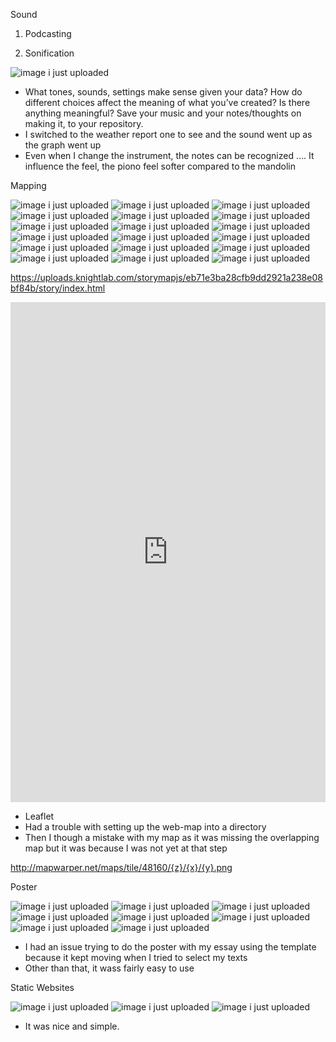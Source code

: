 Sound 

1. Podcasting


2. Sonification 

![image i just uploaded](sonifi1.JPG)

-	What tones, sounds, settings make sense given your data? How do different choices affect the meaning of what you’ve created? Is there anything meaningful? Save your music and your notes/thoughts on making it, to your repository.
-	I switched to the weather report one to see and the sound went up as the graph went up
-	Even when I change the instrument, the notes can be recognized …. It influence the feel, the piono feel softer compared to the mandolin 

Mapping 

![image i just uploaded](mapping1.JPG)
![image i just uploaded](mapping2.JPG)
![image i just uploaded](mapping3.JPG)
![image i just uploaded](mapping4.JPG)
![image i just uploaded](mapping5.JPG)
![image i just uploaded](mapping6.JPG)
![image i just uploaded](mapping7.JPG)
![image i just uploaded](mapping8.JPG)
![image i just uploaded](mapping9.JPG)
![image i just uploaded](mapping10.JPG)
![image i just uploaded](mapping11.JPG)
![image i just uploaded](mapping12.JPG)
![image i just uploaded](mapping13.JPG)
![image i just uploaded](mapping14.JPG)
![image i just uploaded](mapping15.JPG)
![image i just uploaded](mapping16.JPG)
![image i just uploaded](mapping17.JPG)
![image i just uploaded](mapping18.JPG)



https://uploads.knightlab.com/storymapjs/eb71e3ba28cfb9dd2921a238e08bf84b/story/index.html

<iframe src="https://uploads.knightlab.com/storymapjs/eb71e3ba28cfb9dd2921a238e08bf84b/story/index.html" frameborder="0" width="100%" height="800"></iframe>

-	Leaflet 
-	Had a trouble with setting up the web-map into a directory 
-	Then I though a mistake with my map as it was missing the overlapping map but it was because I was not yet at that step 

http://mapwarper.net/maps/tile/48160/{z}/{x}/{y}.png

Poster 

![image i just uploaded](ink1.JPG)
![image i just uploaded](inkscape.png)
![image i just uploaded](posters.JPG)
![image i just uploaded](poster1.JPG)
![image i just uploaded](poster2.JPG)
![image i just uploaded](poster3.JPG)
![image i just uploaded](poster4.JPG)
![image i just uploaded](poster5.JPG)

- I had an issue trying to do the poster with my essay using the template because it kept moving when I tried to select my texts
- Other than that, it wass fairly easy to use 

Static Websites

![image i just uploaded](staticweb2.JPG)
![image i just uploaded](staticweb22.JPG)
![image i just uploaded](staticwebsite3.JPG)

- It was nice and simple. 
